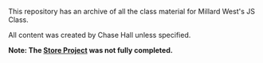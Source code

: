 This repository has an archive of all the class material for Millard West's JS Class.

All content was created by Chase Hall unless specified.

**Note: The [Store Project](https://github.com/ChaseHall/MWHS_JS/tree/master/Programs/Store_Project) was not fully completed.**
